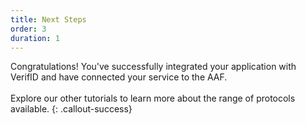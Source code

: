 ```yaml
---
title: Next Steps
order: 3
duration: 1
---
```


Congratulations! You've successfully integrated your application with VerifID and have connected your service to the AAF.
<br><br>
Explore our other tutorials to learn more about the range of protocols available.
{: .callout-success}